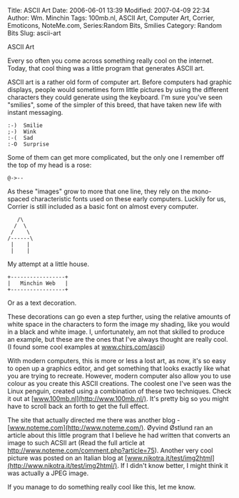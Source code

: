 Title: ASCII Art
Date: 2006-06-01 13:39
Modified: 2007-04-09 22:34
Author: Wm. Minchin
Tags: 100mb.nl, ASCII Art, Computer Art, Corrier, Emoticons, NoteMe.com, Series:Random Bits, Smilies
Category: Random Bits
Slug: ascii-art

ASCII Art

Every so often you come across something really cool on the internet.
Today, that cool thing was a little program that generates ASCII art.

ASCII art is a rather old form of computer art. Before computers had
graphic displays, people would sometimes form little pictures by using
the different characters they could generate using the keyboard. I'm
sure you've seen "smilies", some of the simpler of this breed, that have
taken new life with instant messaging.

    :-)  Smilie
    ;-)  Wink
    :-(  Sad
    :-O  Surprise

Some of them can get more complicated, but the only one I remember off
the top of my head is a rose:

    @->--

As these "images" grow to more that one line, they rely on the
mono-spaced characteristic fonts used on these early computers. Luckily
for us, Corrier is still included as a basic font on almost every
computer.

       /\
      /  \
     /    \
    /------\
     |    |
     |    |

My attempt at a little house.

    +-----------------+
    |   Minchin Web   |
    +-----------------+

Or as a text decoration.

These decorations can go even a step further, using the relative amounts
of white space in the characters to form the image my shading, like you
would in a black and white image. I, unfortunately, am not that skilled
to produce an example, but these are the ones that I've always thought
are really cool. (I found some cool examples at
<a rhef="http://www.chris.com/ascii/">www.chirs.com/ascii</a>)

With modern computers, this is more or less a lost art, as now, it's so
easy to open up a graphics editor, and get something that looks exactly
like what you are trying to recreate. However, modern computer also
allow you to use colour as you create this ASCII creations. The coolest
one I've seen was the Linux penguin, created using a combination of
these two techniques. Check it out at
[www.100mb.nl](http://www.100mb.nl/). It's pretty big so you might have
to scroll back an forth to get the full effect.

The site that actually directed me there was another blog -
[www.noteme.com](http://www.noteme.com/). Øyvind Østlund ran an article
about this little program that I believe he had written that converts an
image to such ACSII art (Read the full article at
<http://www.noteme.com/comment.php?article=75>). Another very cool
picture was posted on an Italian blog at
[www.nikotra.it/test/img2html](http://www.nikotra.it/test/img2html/). If
I didn't know better, I might think it was actually a JPEG image.

If you manage to do something really cool like this, let me know.
